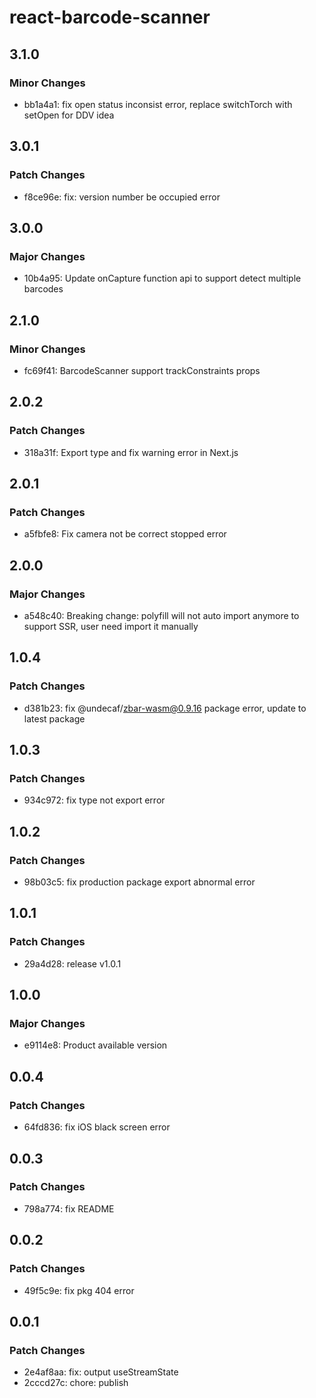 # react-barcode-scanner

## 3.1.0

### Minor Changes

- bb1a4a1: fix open status inconsist error, replace switchTorch with setOpen for DDV idea

## 3.0.1

### Patch Changes

- f8ce96e: fix: version number be occupied error

## 3.0.0

### Major Changes

- 10b4a95: Update onCapture function api to support detect multiple barcodes

## 2.1.0

### Minor Changes

- fc69f41: BarcodeScanner support trackConstraints props

## 2.0.2

### Patch Changes

- 318a31f: Export type and fix warning error in Next.js

## 2.0.1

### Patch Changes

- a5fbfe8: Fix camera not be correct stopped error

## 2.0.0

### Major Changes

- a548c40: Breaking change: polyfill will not auto import anymore to support SSR, user need import it manually

## 1.0.4

### Patch Changes

- d381b23: fix @undecaf/zbar-wasm@0.9.16 package error, update to latest package

## 1.0.3

### Patch Changes

- 934c972: fix type not export error

## 1.0.2

### Patch Changes

- 98b03c5: fix production package export abnormal error

## 1.0.1

### Patch Changes

- 29a4d28: release v1.0.1

## 1.0.0

### Major Changes

- e9114e8: Product available version

## 0.0.4

### Patch Changes

- 64fd836: fix iOS black screen error

## 0.0.3

### Patch Changes

- 798a774: fix README

## 0.0.2

### Patch Changes

- 49f5c9e: fix pkg 404 error

## 0.0.1

### Patch Changes

- 2e4af8aa: fix: output useStreamState
- 2cccd27c: chore: publish
